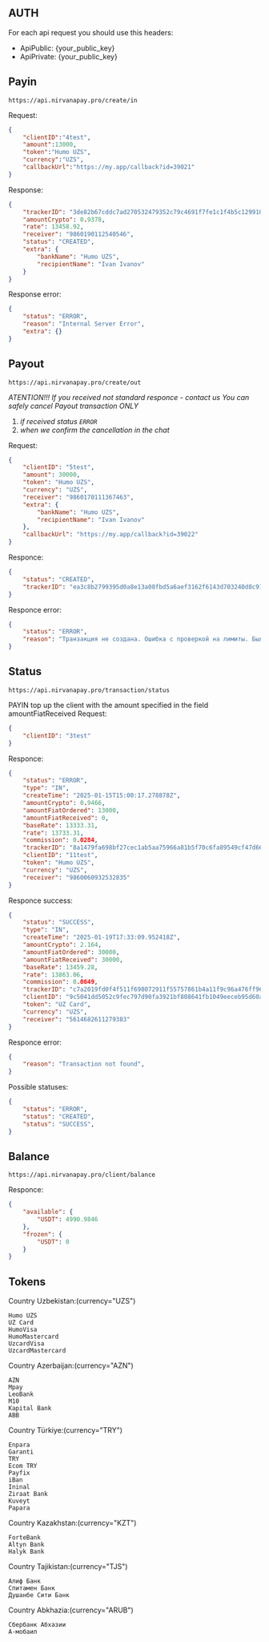 ## AUTH
For each api request you should use this headers:
* ApiPublic: {your_public_key}
* ApiPrivate: {your_public_key}
## Payin
```POST
https://api.nirvanapay.pro/create/in
```

Request:
```JSON
{
	"clientID":"4test",
	"amount":13000,
	"token":"Humo UZS",
	"currency":"UZS",
	"callbackUrl":"https://my.app/callback?id=39021"
}
```
Response:
```JSON
{
	"trackerID": "3de82b67cddc7ad270532479352c79c4691f7fe1c1f4b5c1299105a3b8df621a",
	"amountCrypto": 0.9378,
	"rate": 13458.92,
	"receiver": "9860190112540546",
	"status": "CREATED",
	"extra": {
		"bankName": "Humo UZS",
		"recipientName": "Ivan Ivanov"
	}
}
```
Response error:
```JSON
{
	"status": "ERROR",
	"reason": "Internal Server Error",
	"extra": {}
}
```

## Payout
```POST
https://api.nirvanapay.pro/create/out
```
_ATENTION!!! If you received not standard responce - contact us_
_You can safely cancel Payout transaction ONLY_
1) _if received status `ERROR`_
2) _when we confirm the cancellation in the chat_

Request:
```JSON
{
	"clientID": "5test",
	"amount": 30000,
	"token": "Humo UZS",
	"currency": "UZS",
	"receiver": "9860170111367463",
	"extra": {
		"bankName": "Humo UZS",
		"recipientName": "Ivan Ivanov"
	},
	"callbackUrl": "https://my.app/callback?id=39022"
}
```
Responce:
```JSON
{
	"status": "CREATED",
	"trackerID": "ea3c8b2799395d0a8e13a08fbd5a6aef3162f6143d703240d8c910ed95f6e8c9"
}
```
Responce error:
```JSON
{
	"status": "ERROR",
	"reason": "Транзакция не создана. Ошибка с проверкой на лимиты. Было отправлено [1000.000000], минимальный лимит по валюте [30000.000000]"
}
```

##  Status
```POST
https://api.nirvanapay.pro/transaction/status
```
PAYIN top up the client with the amount specified in the field amountFiatReceived
Request:
```JSON
{
	"clientID": "3test"
}
```
Responce:
```JSON
{
	"status": "ERROR",
	"type": "IN",
	"createTime": "2025-01-15T15:00:17.278878Z",
	"amountCrypto": 0.9466,
	"amountFiatOrdered": 13000,
	"amountFiatReceived": 0,
	"baseRate": 13333.31,
	"rate": 13733.31,
	"commission": 0.0284,
	"trackerID": "8a1479fa698bf27cec1ab5aa75966a81b5f70c6fa89549cf47d66d6317042a91",
	"clientID": "11test",
	"token": "Humo UZS",
	"currency": "UZS",
	"receiver": "9860060932532835"
}
```
Responce success:
```JSON
{
	"status": "SUCCESS",
	"type": "IN",
	"createTime": "2025-01-19T17:33:09.952418Z",
	"amountCrypto": 2.164,
	"amountFiatOrdered": 30000,
	"amountFiatReceived": 30000,
	"baseRate": 13459.28,
	"rate": 13863.06,
	"commission": 0.0649,
	"trackerID": "c7a2019fd0f4f511f698072911f55757861b4a11f9c96a476ff96b0ae76f410c",
	"clientID": "9c5041dd5052c9fec797d90fa3921bf808641fb1049eeceb95d60a517fc6af92",
	"token": "UZ Card",
	"currency": "UZS",
	"receiver": "5614682611279383"
}
```
Responce error:
```JSON
{
	"reason": "Transaction not found",
}
```

Possible statuses:
```JSON
{
	"status": "ERROR",
	"status": "CREATED",
	"status": "SUCCESS",
}
```

## Balance
```GET
https://api.nirvanapay.pro/client/balance
```

Responce:
```JSON
{
	"available": {
		"USDT": 4990.9846
	},
	"frozen": {
		"USDT": 0
	}
}
```

## Tokens
Country Uzbekistan:(currency="UZS")

	Humo UZS
	UZ Card
	HumoVisa
	HumoMastercard
	UzcardVisa
	UzcardMastercard

Country Azerbaijan:(currency="AZN")

	AZN
	Mpay
	LeoBank
	M10
	Kapital Bank
	ABB

Country Türkiye:(currency="TRY")

	Enpara
	Garanti
	TRY
	Ecom TRY
	Payfix
	iBan
	Ininal
	Ziraat Bank
	Kuveyt
	Papara

Country Kazakhstan:(currency="KZT")

	ForteBank
	Altyn Bank
	Halyk Bank

Country Tajikistan:(currency="TJS")

	Алиф Банк
	Спитамен Банк
	Душанбе Сити Банк 

Country Abkhazia:(currency="ARUB")

	Сбербанк Абхазии 
	А-мобаил
